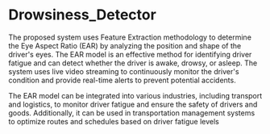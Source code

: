 # Drowsiness_Detector


The proposed system uses Feature Extraction methodology to determine the Eye Aspect Ratio (EAR) by analyzing the position and shape of the driver's eyes. The EAR model is an effective method for identifying driver fatigue and can detect whether the driver is awake, drowsy, or asleep. The system uses live video streaming to continuously monitor the driver's condition and provide real-time alerts to prevent potential accidents.

The EAR model can be integrated into various industries, including transport and logistics, to monitor driver fatigue and ensure the safety of drivers and goods. Additionally, it can be used in transportation management systems to optimize routes and schedules based on driver fatigue levels
